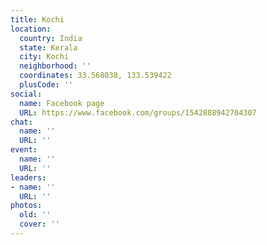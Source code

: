 ```yaml
---
title: Kochi
location:
  country: India
  state: Kerala
  city: Kochi
  neighborhood: ''
  coordinates: 33.568038, 133.539422
  plusCode: ''
social:
  name: Facebook page
  URL: https://www.facebook.com/groups/1542888942704307
chat:
  name: ''
  URL: ''
event:
  name: ''
  URL: ''
leaders:
- name: ''
  URL: ''
photos:
  old: ''
  cover: ''
---
```

